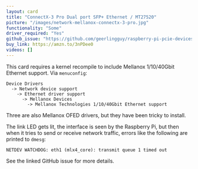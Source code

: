 ```yaml
---
layout: card
title: "ConnectX-3 Pro Dual port SFP+ Ethernet / MT27520"
picture: "/images/network-mellanox-connectx-3-pro.jpg"
functionality: "Some"
driver_required: "Yes"
github_issue: "https://github.com/geerlingguy/raspberry-pi-pcie-devices/issues/139"
buy_link: https://amzn.to/3nPDee0
videos: []
---
```

This card requires a kernel recompile to include Mellanox 1/10/40Gbit Ethernet support. Via `menuconfig`:

```
Device Drivers
  -> Network device support
    -> Ethernet driver support
      -> Mellanox Devices
        -> Mellanox Technologies 1/10/40Gbit Ethernet support
```

Three are also Mellanox OFED drivers, but they have been tricky to install.

The link LED gets lit, the interface is seen by the Raspberry Pi, but then when it tries to send or receive network traffic, errors like the following are printed to `dmesg`:

```
NETDEV WATCHDOG: eth1 (mlx4_core): transmit queue 1 timed out
```

See the linked GitHub issue for more details.
